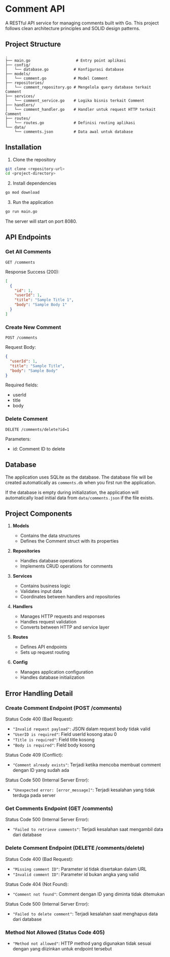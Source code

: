 # Comment API

A RESTful API service for managing comments built with Go. This project follows clean architecture principles and SOLID design patterns.

## Project Structure

```
.
├── main.go                    # Entry point aplikasi
├── config/
│   └── database.go           # Konfigurasi database
├── models/
│   └── comment.go            # Model Comment
├── repositories/
│   └── comment_repository.go # Mengelola query database terkait Comment
├── services/
│   └── comment_service.go    # Logika bisnis terkait Comment
├── handlers/
│   └── comment_handler.go    # Handler untuk request HTTP terkait Comment
├── routes/
│   └── routes.go             # Definisi routing aplikasi
└── data/
    └── comments.json         # Data awal untuk database
```

## Installation

1. Clone the repository

```bash
git clone <repository-url>
cd <project-directory>
```

2. Install dependencies

```bash
go mod download
```

3. Run the application

```bash
go run main.go
```

The server will start on port 8080.

## API Endpoints

### Get All Comments

```
GET /comments
```

Response Success (200):

```json
[
  {
    "id": 1,
    "userId": 1,
    "title": "Sample Title 1",
    "body": "Sample Body 1"
  }
]
```

### Create New Comment

```
POST /comments
```

Request Body:

```json
{
  "userId": 1,
  "title": "Sample Title",
  "body": "Sample Body"
}
```

Required fields:

- userId
- title
- body

### Delete Comment

```
DELETE /comments/delete?id=1
```

Parameters:

- id: Comment ID to delete

## Database

The application uses SQLite as the database. The database file will be created automatically as `comments.db` when you first run the application.

If the database is empty during initialization, the application will automatically load initial data from `data/comments.json` if the file exists.

## Project Components

1. **Models**

   - Contains the data structures
   - Defines the Comment struct with its properties

2. **Repositories**

   - Handles database operations
   - Implements CRUD operations for comments

3. **Services**

   - Contains business logic
   - Validates input data
   - Coordinates between handlers and repositories

4. **Handlers**

   - Manages HTTP requests and responses
   - Handles request validation
   - Converts between HTTP and service layer

5. **Routes**

   - Defines API endpoints
   - Sets up request routing

6. **Config**
   - Manages application configuration
   - Handles database initialization

## Error Handling Detail

### Create Comment Endpoint (POST /comments)

Status Code 400 (Bad Request):

- `"Invalid request payload"`: JSON dalam request body tidak valid
- `"UserID is required"`: Field userId kosong atau 0
- `"Title is required"`: Field title kosong
- `"Body is required"`: Field body kosong

Status Code 409 (Conflict):

- `"Comment already exists"`: Terjadi ketika mencoba membuat comment dengan ID yang sudah ada

Status Code 500 (Internal Server Error):

- `"Unexpected error: [error_message]"`: Terjadi kesalahan yang tidak terduga pada server

### Get Comments Endpoint (GET /comments)

Status Code 500 (Internal Server Error):

- `"Failed to retrieve comments"`: Terjadi kesalahan saat mengambil data dari database

### Delete Comment Endpoint (DELETE /comments/delete)

Status Code 400 (Bad Request):

- `"Missing comment ID"`: Parameter id tidak disertakan dalam URL
- `"Invalid comment ID"`: Parameter id bukan angka yang valid

Status Code 404 (Not Found):

- `"Comment not found"`: Comment dengan ID yang diminta tidak ditemukan

Status Code 500 (Internal Server Error):

- `"Failed to delete comment"`: Terjadi kesalahan saat menghapus data dari database

### Method Not Allowed (Status Code 405)

- `"Method not allowed"`: HTTP method yang digunakan tidak sesuai dengan yang diizinkan untuk endpoint tersebut
